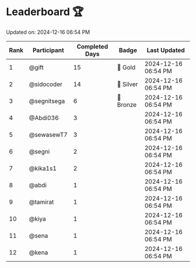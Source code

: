 # Leaderboard 🏆

Updated on: 2024-12-16 06:54 PM

| Rank | Participant       | Completed Days | Badge      | Last Updated         |
|------|-------------------|----------------|------------|----------------------|
| 1    | @gift             | 15             | 🏅 Gold     | 2024-12-16 06:54 PM |
| 2    | @sidocoder        | 14             | 🥈 Silver   | 2024-12-16 06:54 PM |
| 3    | @segnitsega       | 6              | 🥉 Bronze   | 2024-12-16 06:54 PM |
| 4    | @Abdi036          | 3              |            | 2024-12-16 06:54 PM |
| 5    | @sewasewT7        | 3              |            | 2024-12-16 06:54 PM |
| 6    | @segni            | 2              |            | 2024-12-16 06:54 PM |
| 7    | @kika1s1          | 2              |            | 2024-12-16 06:54 PM |
| 8    | @abdi             | 1              |            | 2024-12-16 06:54 PM |
| 9    | @tamirat          | 1              |            | 2024-12-16 06:54 PM |
| 10   | @kiya             | 1              |            | 2024-12-16 06:54 PM |
| 11   | @sena             | 1              |            | 2024-12-16 06:54 PM |
| 12   | @kena             | 1              |            | 2024-12-16 06:54 PM |
